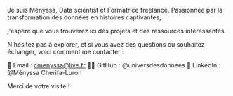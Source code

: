Je suis Ményssa, Data scientist et Formatrice freelance. Passionnée par la transformation des données en histoires captivantes,

j'espère que vous trouverez ici des projets et des ressources intéressantes.


N'hésitez pas à explorer, et si vous avez des questions ou souhaitez échanger, voici comment me contacter :

📩 Email : cmenyssa@live.fr
👩‍💻 GitHub : @universdesdonnees
💼 LinkedIn : @Ményssa Cherifa-Luron

Merci de votre visite !
